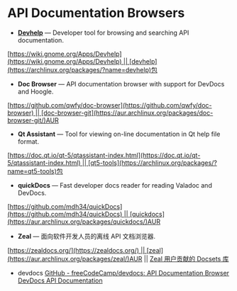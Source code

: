 # API Documentation Browsers


-   **[Devhelp](https://en.wikipedia.org/wiki/GNOME_Devhelp "wikipedia:GNOME Devhelp")** — Developer tool for browsing and searching API documentation.

[https://wiki.gnome.org/Apps/Devhelp](https://wiki.gnome.org/Apps/Devhelp) || [devhelp](https://archlinux.org/packages/?name=devhelp)包

-   **Doc Browser** — API documentation browser with support for DevDocs and Hoogle.

[https://github.com/qwfy/doc-browser](https://github.com/qwfy/doc-browser) || [doc-browser-git](https://aur.archlinux.org/packages/doc-browser-git/)AUR

-   **Qt Assistant** — Tool for viewing on-line documentation in Qt help file format.

[https://doc.qt.io/qt-5/qtassistant-index.html](https://doc.qt.io/qt-5/qtassistant-index.html) || [qt5-tools](https://archlinux.org/packages/?name=qt5-tools)包

-   **quickDocs** — Fast developer docs reader for reading Valadoc and DevDocs.

[https://github.com/mdh34/quickDocs](https://github.com/mdh34/quickDocs) || [quickdocs](https://aur.archlinux.org/packages/quickdocs/)AUR

-   **Zeal** — 面向软件开发人员的离线 API 文档浏览器.

[https://zealdocs.org/](https://zealdocs.org/) || [zeal](https://aur.archlinux.org/packages/zeal/)AUR || [Zeal 用户贡献的 Docsets 库](https://zealusercontributions.vercel.app/)

- devdocs
[GitHub - freeCodeCamp/devdocs: API Documentation Browser](https://github.com/freeCodeCamp/devdocs)
[DevDocs API Documentation](https://devdocs.io/)